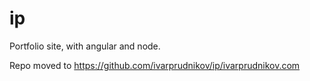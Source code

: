 ip
==

Portfolio site, with angular and node.


Repo moved to https://github.com/ivarprudnikov/ip/ivarprudnikov.com
